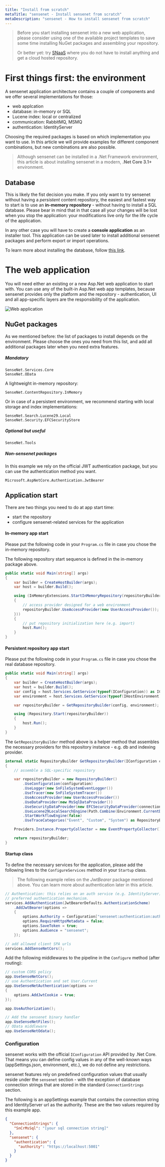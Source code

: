 ```yaml
---
title: "Install from scratch"
metaTitle: "sensenet - Install sensenet from scratch"
metaDescription: "sensenet - How to install sensenet from scratch"
---
```


> Before you start installing sensenet into a new web application, please consider using one of the available project templates to save some time installing NuGet packages and assembling your repository.
> 
> Or better yet: try [SNaaS]() where you do not have to install anything and get a cloud hosted repository.

# First things first: the environment
A sensenet application architecture contains a couple of components and we offer several implementations for those:

- web applcation
- database: in-memory or SQL
- Lucene index: local or centralized
- communication: RabbitMQ, MSMQ
- authentication: IdentityServer

Choosing the required packages is based on which implementation you want to use. In this article we will provide examples for different component combinations, but new combinations are also possible.

> Although sensenet can be installed in a .Net Framework environment, this article is about installing sensenet in a modern, **.Net Core 3.1+** environment.

## Database
This is likely the fist decision you make. If you only want to try sensenet without having a _persistent_ content repository, the easiest and fastest way to start is to use an **in-memory repository** - without having to install a SQL database. Please bear in mind that in that case all your changes will be lost when you stop the application: your modifications live only for the life cycle of the application.

In any other case you will have to create a **console application** as an installer tool. This application can be used later to install additional sensenet packages and perform export or import operations.

To learn more about installing the database, follow [this link]().

# The web application
You will need either an existing or a new Asp.Net web application to start with. You can use any of the built-in Asp.Net web app templates, because sensenet provides only the platform and the repository - authentication, UI and all app-specific layers are the responsibility of the application.

![Web application](../img/tutorials/install/web-create.png)

## NuGet packages
As we mentioned before: the list of packages to install depends on the environment. Please choose the ones you need from this list, and add all additional packages later when you need extra features.

##### Mandatory
```
SenseNet.Services.Core
SenseNet.OData
```

A lightweight in-memory repository:

```
SenseNet.ContentRepository.InMemory
```

Or in case of a persistent environment, we recommend starting with local storage and index implementations:

```
SenseNet.Search.Lucene29.Local
SenseNet.Security.EFCSecurityStore
```

##### Optional but useful
```
SenseNet.Tools
```

##### Non-sensenet packages
In this example we rely on the official JWT authentication package, but you can use the authentication method you want.

```
Microsoft.AspNetCore.Authentication.JwtBearer
```

## Application start
There are two things you need to do at app start time:

- start the repository
- configure sensenet-related services for the application

#### In-memory app start
Please put the following code in your `Program.cs` file in case you chose the in-memory repository.

The following repository start sequence is defined in the in-memory package above.

```csharp
public static void Main(string[] args)
{
    var builder = CreateHostBuilder(args);
    var host = builder.Build();

    using (InMemoryExtensions.StartInMemoryRepository(repositoryBuilder =>
    {
        // access provider designed for a web environment
        repositoryBuilder.UseAccessProvider(new UserAccessProvider());
    }))
    {
        // put repository initialization here (e.g. import)
        host.Run();
    }
}
```

#### Persistent repository app start
Please put the following code in your `Program.cs` file in case you chose the real database repository.

```csharp
public static void Main(string[] args)
{
    var builder = CreateHostBuilder(args);
    var host = builder.Build();
    var config = host.Services.GetService(typeof(IConfiguration)) as IConfiguration;
    var environment = host.Services.GetService(typeof(IHostEnvironment)) as IHostEnvironment;

    var repositoryBuilder = GetRepositoryBuilder(config, environment);

    using (Repository.Start(repositoryBuilder))
    {
        host.Run();
    }
}
```

The `GetRepositoryBuilder` method above is a helper method that assembles the necessary providers for this repository instance - e.g. db and indexing provider.

```csharp
internal static RepositoryBuilder GetRepositoryBuilder(IConfiguration configuration, IHostEnvironment environment)
{
    // assemble a SQL-specific repository

    var repositoryBuilder = new RepositoryBuilder()
        .UseConfiguration(configuration)
        .UseLogger(new SnFileSystemEventLogger())
        .UseTracer(new SnFileSystemTracer())
        .UseAccessProvider(new UserAccessProvider())
        .UseDataProvider(new MsSqlDataProvider())
        .UseSecurityDataProvider(new EFCSecurityDataProvider(connectionString: ConnectionStrings.ConnectionString))
        .UseLucene29LocalSearchEngine(Path.Combine(Environment.CurrentDirectory, "App_Data", "LocalIndex"))
        .StartWorkflowEngine(false)
        .UseTraceCategories("Event", "Custom", "System") as RepositoryBuilder;

    Providers.Instance.PropertyCollector = new EventPropertyCollector();

    return repositoryBuilder;
}
```

#### Startup class
To define the necessary services for the application, please add the following lines to the `ConfigureServices` method in your `Startup` class.

> The following example relies on the _JwtBearer_ package mentioned above. You can learn more about authentication later in this article.

```csharp
// Authentication: this relies on an auth service (e.g. IdentityServer). Change this to your
// preferred authentication mechanism.
services.AddAuthentication(JwtBearerDefaults.AuthenticationScheme)
    .AddJwtBearer(options =>
    {
        options.Authority = Configuration["sensenet:authentication:authority"];
        options.RequireHttpsMetadata = false;
        options.SaveToken = true;
        options.Audience = "sensenet";
    });

// add allowed client SPA urls
services.AddSenseNetCors();
```

Add the following middlewares to the pipeline in the `Configure` method (after routing):

```csharp
// custom CORS policy
app.UseSenseNetCors();
// use Authentication and set User.Current
app.UseSenseNetAuthentication(options =>
{
    options.AddJwtCookie = true;
});

app.UseAuthorization();

// Add the sensenet binary handler
app.UseSenseNetFiles();
// OData middleware
app.UseSenseNetOdata();
```

### Configuration
sensenet works with the official `IConfiguration` API provided by .Net Core. That means you can define config values in any of the well-known ways (appSettings.json, environment, etc.), we do not define any restrictions.

sensenet features rely on predefined configuration values that usually reside under the `sensenet` section - with the exception of database connection strings that are stored in the standard `ConnectionStrings` section.

The following is an appSettings example that contains the connection string and IdentityServer url as the authority. These are the two values required by this example app.

```json
{
  "ConnectionStrings": {
    "SnCrMsSql": "[your sql connection string]"
  },
  "sensenet": {
    "authentication": {
      "authority": "https://localhost:5001"
    } 
  }
}
```